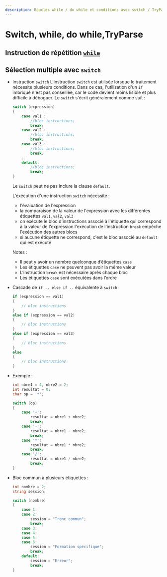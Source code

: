 ```yaml
---
description: Boucles while / do while et conditions avec switch / TryParse
---
```


# Switch, while, do while,TryParse


## Instruction de répétition [`while`](https://info.cegepmontpetit.ca/notions-csharp/documentation/structures-de-controle/while)

## Sélection multiple avec `switch`

   * Instruction `switch`
     L'instruction `switch` est utilisée lorsque le traitement nécessite plusieurs conditions.
     Dans ce cas, l'utilisation d'un `if` imbriqué n'est pas conseillée, car le code devient moins lisible et plus difficile à déboguer.
     Le `switch` s'écrit généralement comme suit :

     ```csharp
     switch (expression)
     {
         case val1 :
             //bloc instructions;
             break;
         case val2 :
             //bloc instructions;
             break;
         case val3 :
             //bloc instructions;
             break;
         ...
         default:
             //bloc instructions;
             break;
     }
     ```

     Le `switch` peut ne pas inclure la clause `default`.

     L'exécution d'une instruction `switch` nécessite :

     * l'évaluation de l'expression
     * la comparaison de la valeur de l'expression avec les différentes étiquettes `val1`, `val2`, `val3`
     * on exécute le bloc d'instructions associé à l'étiquette qui correspond à la valeur de l'expression
       l'exécution de l'instruction `break` empêche l'exécution des autres blocs
     * si aucune étiquette ne correspond, c'est le bloc associé au `default` qui est exécuté

     Notes :

     * Il peut y avoir un nombre quelconque d’étiquettes `case`
     * Les étiquettes `case` ne peuvent pas avoir la même valeur
     * L’instruction `break` est nécessaire après chaque bloc
     * Les étiquettes `case` sont exécutées dans l’ordre

   * Cascade de `if .. else if ..` équivalente à `switch` :

     ```csharp
     if (expression == val1)
     {
         // bloc instructions
     }
     else if (expression == val2)
     {
         // bloc instructions
     }
     else if (expression == val3)
     {
         // bloc instructions
     }
     else
     {
         // bloc instructions
     }
     ```

   * Exemple :

     ```csharp
     int nbre1 = 4, nbre2 = 2;
     int resultat = 0;
     char op = '*';

     switch (op)
     {
         case '+':
             resultat = nbre1 + nbre2;
             break;
         case '-':
             resultat = nbre1 - nbre2;
             break;
         case '*':
             resultat = nbre1 * nbre2;
             break;
         case '/':
             resultat = nbre1 / nbre2;
             break;
     }
     ```

   * Bloc commun à plusieurs étiquettes :

     ```csharp
     int nombre = 2;
     string session;

     switch (nombre)
     {
         case 1:
         case 2:
             session = "Tronc commun";
             break;
         case 3:
         case 4:
         case 5:
         case 6:
             session = "Formation spécifique";
             break;
         default:
             session = "Erreur";
             break;
     }
     ```
